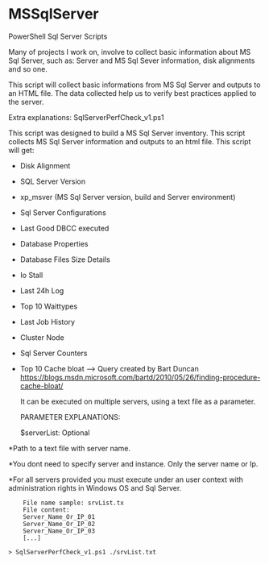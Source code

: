 # MSSqlServer
PowerShell Sql Server Scripts

Many of projects I work on, involve to collect basic information about MS Sql Server, such as: Server and MS Sql Sever information, disk alignments and so one.

This script will collect basic informations from MS Sql Server and outputs to an HTML file. The data collected help us to verify best practices applied to the server.

Extra explanations:
SqlServerPerfCheck_v1.ps1

This script was designed to build a MS Sql Server inventory. This script collects MS Sql Server information and outputs to an html file.
	This script will get:
- Disk Alignment
- SQL Server Version
- xp_msver (MS Sql Server version, build and Server environment)
- Sql Server Configurations
- Last Good DBCC executed
- Database Properties
- Database Files Size Details
- Io Stall
- Last 24h Log
- Top 10 Waittypes
- Last Job History
- Cluster Node
- Sql Server Counters
- Top 10 Cache bloat --> Query created by Bart Duncan https://blogs.msdn.microsoft.com/bartd/2010/05/26/finding-procedure-cache-bloat/
	
	It can be executed on multiple servers, using a text file as a parameter.

	PARAMETER EXPLANATIONS:
	
	$serverList: Optional

*Path to a text file with server name.

*You dont need to specify server and instance. Only the server name or Ip.

*For all servers provided you must execute under an user context with administration rights in Windows OS and Sql Server.

		File name sample: srvList.tx
		File content:
		Server_Name_Or_IP_01
		Server_Name_Or_IP_02
		Server_Name_Or_IP_03
		[...]
	
	> SqlServerPerfCheck_v1.ps1 ./srvList.txt
